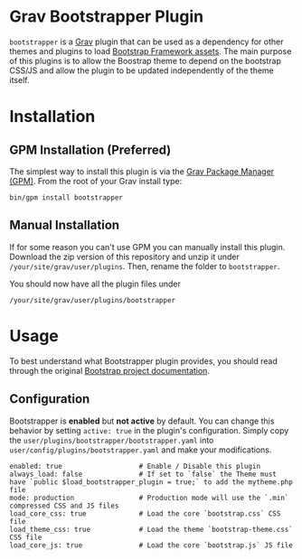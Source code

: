 # Grav Bootstrapper Plugin


`bootstrapper` is a [Grav](http://github.com/getgrav/grav) plugin that can be used as a dependency for other themes and plugins to load [Bootstrap Framework assets](http://getbootstrap.com/).  The main purpose of this plugins is to allow the Boostrap theme to depend on the bootstrap CSS/JS and allow the plugin to be updated independently of the theme itself.

# Installation

## GPM Installation (Preferred)

The simplest way to install this plugin is via the [Grav Package Manager (GPM)](http://learn.getgrav.org/advanced/grav-gpm).  From the root of your Grav install type:

    bin/gpm install bootstrapper

## Manual Installation 

If for some reason you can't use GPM you can manually install this plugin. Download the zip version of this repository and unzip it under `/your/site/grav/user/plugins`. Then, rename the folder to `bootstrapper`.

You should now have all the plugin files under

	/your/site/grav/user/plugins/bootstrapper

# Usage

To best understand what Bootstrapper plugin provides, you should read through the original [Bootstrap project documentation](http://getbootstrap.com/).

## Configuration

Bootstrapper is **enabled** but **not active** by default.  You can change this behavior by setting `active: true` in the plugin's configuration.  Simply copy the `user/plugins/bootstrapper/bootstrapper.yaml` into `user/config/plugins/bootstrapper.yaml` and make your modifications.

```
enabled: true                   # Enable / Disable this plugin
always_load: false              # If set to `false` the Theme must have `public $load_bootstrapper_plugin = true;` to add the mytheme.php file
mode: production                # Production mode will use the `.min` compressed CSS and JS files
load_core_css: true             # Load the core `bootstrap.css` CSS file
load_theme_css: true            # Load the theme `bootstrap-theme.css` CSS file
load_core_js: true              # Load the core `bootstrap.js` JS file
```
